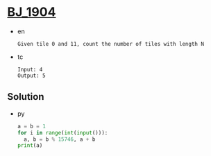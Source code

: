 # [BJ_1904](https://acmicpc.net/problem/1904)

* en

  ```en
  Given tile 0 and 11, count the number of tiles with length N
  ```

* tc

  ```tc
  Input: 4
  Output: 5
  ```

## Solution

* py

  ```py
  a = b = 1
  for i in range(int(input())):
    a, b = b % 15746, a + b
  print(a)
  ```
